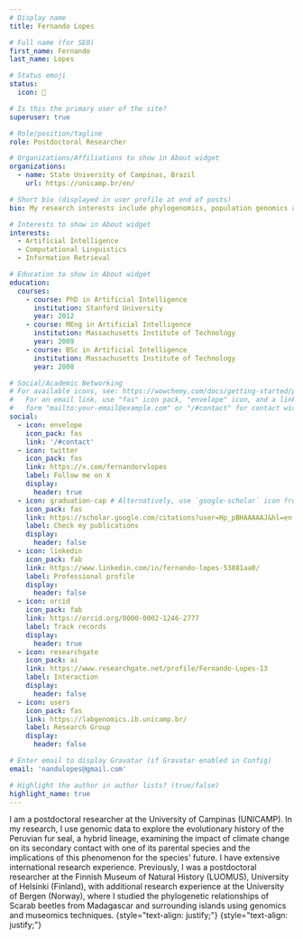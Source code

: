 ```yaml
---
# Display name
title: Fernando Lopes

# Full name (for SEO)
first_name: Fernando
last_name: Lopes

# Status emoji
status:
  icon: 🧬

# Is this the primary user of the site?
superuser: true

# Role/position/tagline
role: Postdoctoral Researcher

# Organizations/Affiliations to show in About widget
organizations:
  - name: State University of Campinas, Brazil
    url: https://unicamp.br/en/

# Short bio (displayed in user profile at end of posts)
bio: My research interests include phylogenomics, population genomics and introgression.

# Interests to show in About widget
interests:
  - Artificial Intelligence
  - Computational Linguistics
  - Information Retrieval

# Education to show in About widget
education:
  courses:
    - course: PhD in Artificial Intelligence
      institution: Stanford University
      year: 2012
    - course: MEng in Artificial Intelligence
      institution: Massachusetts Institute of Technology
      year: 2009
    - course: BSc in Artificial Intelligence
      institution: Massachusetts Institute of Technology
      year: 2008

# Social/Academic Networking
# For available icons, see: https://wowchemy.com/docs/getting-started/page-builder/#icons
#   For an email link, use "fas" icon pack, "envelope" icon, and a link in the
#   form "mailto:your-email@example.com" or "/#contact" for contact widget.
social:
  - icon: envelope
    icon_pack: fas
    link: '/#contact'
  - icon: twitter
    icon_pack: fas
    link: https://x.com/fernandorvlopes
    label: Follow me on X 
    display:
      header: true
  - icon: graduation-cap # Alternatively, use `google-scholar` icon from `ai` icon pack
    icon_pack: fas
    link: https://scholar.google.com/citations?user=Hp_pBHAAAAAJ&hl=en
    label: Check my publications
    display:
      header: false
  - icon: linkedin
    icon_pack: fab
    link: https://www.linkedin.com/in/fernando-lopes-53881aa0/
    label: Professional profile
    display:
      header: false
  - icon: orcid
    icon_pack: fab
    link: https://orcid.org/0000-0002-1246-2777
    label: Track records
    display:
      header: true
  - icon: researchgate
    icon_pack: ai
    link: https://www.researchgate.net/profile/Fernando-Lopes-13
    label: Interaction
    display:
      header: false
  - icon: users
    icon_pack: fas
    link: https://labgenomics.ib.unicamp.br/
    label: Research Group
    display:
      header: false

# Enter email to display Gravatar (if Gravatar enabled in Config)
email: 'nandulopes@gmail.com'

# Highlight the author in author lists? (true/false)
highlight_name: true
---
```


I am a postdoctoral researcher at the University of Campinas (UNICAMP). In my research, I use genomic data to explore the evolutionary history of the Peruvian fur seal, a hybrid lineage, examining the impact of climate change on its secondary contact with one of its parental species and the implications of this phenomenon for the species' future. I have extensive international research experience. Previously, I was a postdoctoral researcher at the Finnish Museum of Natural History (LUOMUS), University of Helsinki (Finland), with additional research experience at the University of Bergen (Norway), where I studied the phylogenetic relationships of Scarab beetles from Madagascar and surrounding islands using genomics and museomics techniques.
{style="text-align: justify;"}
{style="text-align: justify;"}
